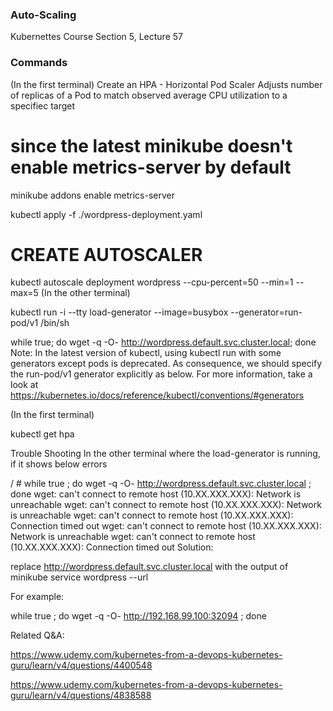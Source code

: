 
### Auto-Scaling

Kubernettes Course Section 5, Lecture 57
### Commands

(In the first terminal)
Create an HPA - Horizontal Pod Scaler
Adjusts number of replicas of a Pod to match observed average CPU utilization to a specifiec target


# since the latest minikube doesn't enable metrics-server by default
minikube addons enable metrics-server  
 
kubectl apply -f ./wordpress-deployment.yaml
 # CREATE AUTOSCALER
kubectl autoscale deployment wordpress --cpu-percent=50 --min=1 --max=5
(In the other terminal)

kubectl run -i --tty load-generator --image=busybox --generator=run-pod/v1 /bin/sh
 
while true; do wget -q -O- http://wordpress.default.svc.cluster.local; done
Note: In the latest version of kubectl, using kubectl run with some generators except pods is deprecated. As consequence, we should specify the run-pod/v1 generator explicitly as below. For more information, take a look at https://kubernetes.io/docs/reference/kubectl/conventions/#generators

(In the first terminal)

kubectl get hpa


Trouble Shooting
In the other terminal where the load-generator is running, if it shows below errors

/ # while true ; do wget -q -O- http://wordpress.default.svc.cluster.local ; done
wget: can't connect to remote host (10.XX.XXX.XXX): Network is unreachable
wget: can't connect to remote host (10.XX.XXX.XXX): Network is unreachable
wget: can't connect to remote host (10.XX.XXX.XXX): Connection timed out
wget: can't connect to remote host (10.XX.XXX.XXX): Network is unreachable
wget: can't connect to remote host (10.XX.XXX.XXX): Connection timed out
Solution:

replace http://wordpress.default.svc.cluster.local with the output of minikube service wordpress --url

For example:

while true ; do wget -q -O- http://192.168.99.100:32094 ; done

Related Q&A:

https://www.udemy.com/kubernetes-from-a-devops-kubernetes-guru/learn/v4/questions/4400548

https://www.udemy.com/kubernetes-from-a-devops-kubernetes-guru/learn/v4/questions/4838588